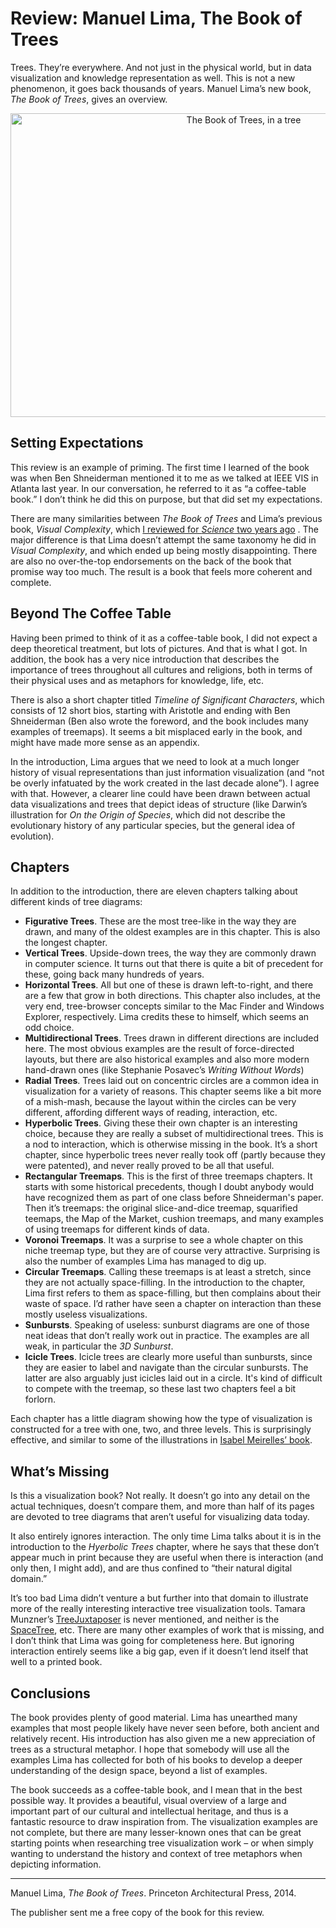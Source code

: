 # Review: Manuel Lima, The Book of Trees

Trees. They’re everywhere. And not just in the physical world, but in data visualization and knowledge representation as well. This is not a new phenomenon, it goes back thousands of years. Manuel Lima’s new book, <em>The Book of Trees</em>, gives an overview.

<p align="center"><img class="aligncenter size-medium wp-image-3593" alt="The Book of Trees, in a tree" src="https://media.eagereyes.org/wp-content/uploads/2014/04/DSCF1448.jpg" width="730" height="486" /></p>

## Setting Expectations

This review is an example of priming. The first time I learned of the book was when Ben Shneiderman mentioned it to me as we talked at IEEE VIS in Atlanta last year. In our conversation, he referred to it as “a coffee-table book.” I don’t think he did this on purpose, but that did set my expectations.

There are many similarities between <em>The Book of Trees</em> and Lima’s previous book, <em>Visual Complexity</em>, which <a href="/criticism/review-visualize-visual-complexity-science-magazine">I reviewed for <em>Science</em> two years ago</a> . The major difference is that Lima doesn’t attempt the same taxonomy he did in <em>Visual Complexity</em>, and which ended up being mostly disappointing. There are also no over-the-top endorsements on the back of the book that promise way too much. The result is a book that feels more coherent and complete.

## Beyond The Coffee Table

Having been primed to think of it as a coffee-table book, I did not expect a deep theoretical treatment, but lots of pictures. And that is what I got. In addition, the book has a very nice introduction that describes the importance of trees throughout all cultures and religions, both in terms of their physical uses and as metaphors for knowledge, life, etc.

There is also a short chapter titled <em>Timeline of Significant Characters</em>, which consists of 12 short bios, starting with Aristotle and ending with Ben Shneiderman (Ben also wrote the foreword, and the book includes many examples of treemaps). It seems a bit misplaced early in the book, and might have made more sense as an appendix.

In the introduction, Lima argues that we need to look at a much longer history of visual representations than just information visualization (and “not be overly infatuated by the work created in the last decade alone”). I agree with that. However, a clearer line could have been drawn between actual data visualizations and trees that depict ideas of structure (like Darwin’s illustration for <em>On the Origin of Species</em>, which did not describe the evolutionary history of any particular species, but the general idea of evolution).

## Chapters

In addition to the introduction, there are eleven chapters talking about different kinds of tree diagrams:

<ul>
    <li><strong>Figurative Trees</strong>. These are the most tree-like in the way they are drawn, and many of the oldest examples are in this chapter. This is also the longest chapter.</li>
    <li><strong>Vertical Trees</strong>. Upside-down trees, the way they are commonly drawn in computer science. It turns out that there is quite a bit of precedent for these, going back many hundreds of years.</li>
    <li><strong>Horizontal Trees</strong>. All but one of these is drawn left-to-right, and there are a few that grow in both directions. This chapter also includes, at the very end, tree-browser concepts similar to the Mac Finder and Windows Explorer, respectively. Lima credits these to himself, which seems an odd choice.</li>
    <li><strong>Multidirectional Trees</strong>. Trees drawn in different directions are included here. The most obvious examples are the result of force-directed layouts, but there are also historical examples and also more modern hand-drawn ones (like Stephanie Posavec’s <em>Writing Without Words</em>)</li>
    <li><strong>Radial Trees</strong>. Trees laid out on concentric circles are a common idea in visualization for a variety of reasons. This chapter seems like a bit more of a mish-mash, because the layout within the circles can be very different, affording different ways of reading, interaction, etc.</li>
    <li><strong>Hyperbolic Trees</strong>. Giving these their own chapter is an interesting choice, because they are really a subset of multidirectional trees. This is a nod to interaction, which is otherwise missing in the book. It’s a short chapter, since hyperbolic trees never really took off (partly because they were patented), and never really proved to be all that useful.</li>
    <li><strong>Rectangular Treemaps</strong>. This is the first of three treemaps chapters. It starts with some historical precedents, though I doubt anybody would have recognized them as part of one class before Shneiderman's paper. Then it’s treemaps: the original slice-and-dice treemap, squarified teemaps, the Map of the Market, cushion treemaps, and many examples of using treemaps for different kinds of data.</li>
    <li><strong>Voronoi Treemaps</strong>. It was a surprise to see a whole chapter on this niche treemap type, but they are of course very attractive. Surprising is also the number of examples Lima has managed to dig up.</li>
    <li><strong>Circular Treemaps</strong>. Calling these treemaps is at least a stretch, since they are not actually space-filling. In the introduction to the chapter, Lima first refers to them as space-filling, but then complains about their waste of space. I’d rather have seen a chapter on interaction than these mostly useless visualizations.</li>
    <li><strong>Sunbursts</strong>. Speaking of useless: sunburst diagrams are one of those neat ideas that don’t really work out in practice. The examples are all weak, in particular the <em>3D Sunburst</em>.</li>
    <li><strong>Icicle Trees</strong>. Icicle trees are clearly more useful than sunbursts, since they are easier to label and navigate than the circular sunbursts. The latter are also arguably just icicles laid out in a circle. It's kind of difficult to compete with the treemap, so these last two chapters feel a bit forlorn.</li>
</ul>

Each chapter has a little diagram showing how the type of visualization is constructed for a tree with one, two, and three levels. This is surprisingly effective, and similar to some of the illustrations in <a href="/criticism/review-isabel-meirelles-design-information">Isabel Meirelles’ book</a>.

## What’s Missing

Is this a visualization book? Not really. It doesn’t go into any detail on the actual techniques, doesn’t compare them, and more than half of its pages are devoted to tree diagrams that aren’t useful for visualizing data today.

It also entirely ignores interaction. The only time Lima talks about it is in the introduction to the <em>Hyerbolic Trees</em> chapter, where he says that these don’t appear much in print because they are useful when there is interaction (and only then, I might add), and are thus confined to “their natural digital domain.”

It’s too bad Lima didn’t venture a but further into that domain to illustrate more of the really interesting interactive tree visualization tools. Tamara Munzner’s <a href="http://www.cs.ubc.ca/labs/imager/tr/2003/tj/">TreeJuxtaposer</a> is never mentioned, and neither is the <a href="http://www.cs.umd.edu/hcil/spacetree/">SpaceTree</a>, etc. There are many other examples of work that is missing, and I don’t think that Lima was going for completeness here. But ignoring interaction entirely seems like a big gap, even if it doesn’t lend itself that well to a printed book.

## Conclusions

The book provides plenty of good material. Lima has unearthed many examples that most people likely have never seen before, both ancient and relatively recent. His introduction has also given me a new appreciation of trees as a structural metaphor. I hope that somebody will use all the examples Lima has collected for both of his books to develop a deeper understanding of the design space, beyond a list of examples.

The book succeeds as a coffee-table book, and I mean that in the best possible way. It provides a beautiful, visual overview of a large and important part of our cultural and intellectual heritage, and thus is a fantastic resource to draw inspiration from. The visualization examples are not complete, but there are many lesser-known ones that can be great starting points when researching tree visualization work – or when simply wanting to understand the history and context of tree metaphors when depicting information.

<hr />

Manuel Lima, <em>The Book of Trees</em>. Princeton Architectural Press, 2014.

The publisher sent me a free copy of the book for this review.
